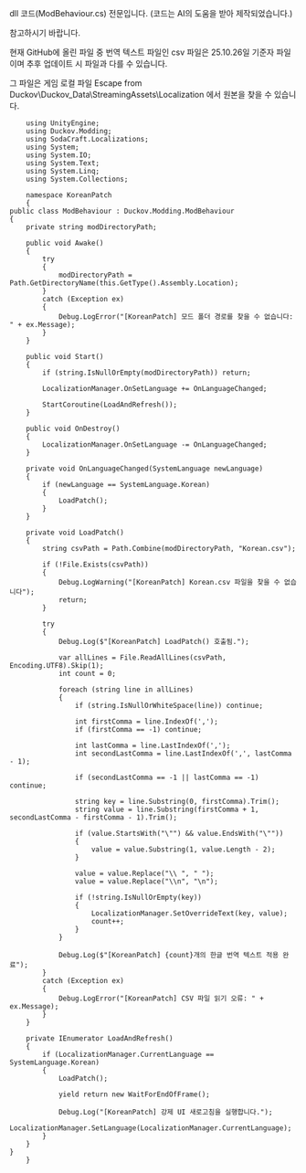 dll 코드(ModBehaviour.cs) 전문입니다. (코드는 AI의 도움을 받아 제작되었습니다.)  

참고하시기 바랍니다.  

현재 GitHub에 올린 파일 중 번역 텍스트 파일인 csv 파일은 25.10.26일 기준자 파일이며 추후 업데이트 시 파일과 다를 수 있습니다.   

그 파일은 게임 로컬 파일 Escape from Duckov\Duckov_Data\StreamingAssets\Localization 에서 원본을 찾을 수 있습니다.  



        using UnityEngine;
        using Duckov.Modding;
        using SodaCraft.Localizations;
        using System;
        using System.IO;
        using System.Text;
        using System.Linq;
        using System.Collections; 

        namespace KoreanPatch
        {
    public class ModBehaviour : Duckov.Modding.ModBehaviour
    {
        private string modDirectoryPath;

        public void Awake()
        {
            try
            {
                modDirectoryPath = Path.GetDirectoryName(this.GetType().Assembly.Location);
            }
            catch (Exception ex)
            {
                Debug.LogError("[KoreanPatch] 모드 폴더 경로를 찾을 수 없습니다: " + ex.Message);
            }
        }

        public void Start()
        {
            if (string.IsNullOrEmpty(modDirectoryPath)) return;

            LocalizationManager.OnSetLanguage += OnLanguageChanged;
            
            StartCoroutine(LoadAndRefresh());
        }

        public void OnDestroy()
        {
            LocalizationManager.OnSetLanguage -= OnLanguageChanged;
        }

        private void OnLanguageChanged(SystemLanguage newLanguage)
        {
            if (newLanguage == SystemLanguage.Korean)
            {
                LoadPatch();
            }
        }

        private void LoadPatch()
        {
            string csvPath = Path.Combine(modDirectoryPath, "Korean.csv");

            if (!File.Exists(csvPath))
            {
                Debug.LogWarning("[KoreanPatch] Korean.csv 파일을 찾을 수 없습니다");
                return;
            }

            try
            {
                Debug.Log($"[KoreanPatch] LoadPatch() 호출됨.");
                
                var allLines = File.ReadAllLines(csvPath, Encoding.UTF8).Skip(1);
                int count = 0;

                foreach (string line in allLines)
                {
                    if (string.IsNullOrWhiteSpace(line)) continue;

                    int firstComma = line.IndexOf(',');
                    if (firstComma == -1) continue;

                    int lastComma = line.LastIndexOf(',');
                    int secondLastComma = line.LastIndexOf(',', lastComma - 1);

                    if (secondLastComma == -1 || lastComma == -1) continue;

                    string key = line.Substring(0, firstComma).Trim();
                    string value = line.Substring(firstComma + 1, secondLastComma - firstComma - 1).Trim();

                    if (value.StartsWith("\"") && value.EndsWith("\""))
                    {
                        value = value.Substring(1, value.Length - 2);
                    }

                    value = value.Replace("\\ ", " ");
                    value = value.Replace("\\n", "\n");

                    if (!string.IsNullOrEmpty(key))
                    {
                        LocalizationManager.SetOverrideText(key, value);
                        count++;
                    }
                }

                Debug.Log($"[KoreanPatch] {count}개의 한글 번역 텍스트 적용 완료");
            }
            catch (Exception ex)
            {
                Debug.LogError("[KoreanPatch] CSV 파일 읽기 오류: " + ex.Message);
            }
        }

        private IEnumerator LoadAndRefresh()
        {
            if (LocalizationManager.CurrentLanguage == SystemLanguage.Korean)
            {
                LoadPatch();

                yield return new WaitForEndOfFrame();

                Debug.Log("[KoreanPatch] 강제 UI 새로고침을 실행합니다.");
                LocalizationManager.SetLanguage(LocalizationManager.CurrentLanguage);
            }
        }
    }
        }
